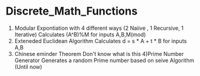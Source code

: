 # Discrete_Math_Functions

1) Modular Expontiation with 4 different ways (2 Naiive , 1 Recursive, 1 Iterative) 
Calculates (A^B)%M for inputs A,B,M(mod)
2) Exteneded Euclidean Algorithm 
Calculates d = s * A + t * B for inputs A,B 
3) Chinese eminder Theorem 
Don't know what is this
4)Prime Number Generator 
Generates a random Prime number based on seive Algorithm (Until now) 
